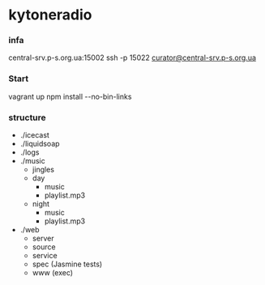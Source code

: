 # kytoneradio

### infa
central-srv.p-s.org.ua:15002
ssh -p 15022 curator@central-srv.p-s.org.ua


### Start

vagrant up
npm install --no-bin-links

### structure
- ./icecast
- ./liquidsoap
- ./logs
- ./music
    - jingles
    - day
        - music
        - playlist.mp3
    - night
        - music
        - playlist.mp3
- ./web
    - server
    - source
    - service
    - spec (Jasmine tests)
    - www (exec)
